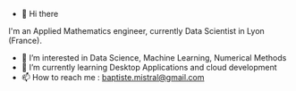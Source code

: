 - 👋 Hi there 

I'm an Applied Mathematics engineer, currently Data Scientist in Lyon (France). 

- 👀 I’m interested in Data Science, Machine Learning, Numerical Methods
- 🌱 I’m currently learning Desktop Applications and cloud development
- 📫 How to reach me : baptiste.mistral@gmail.com 
